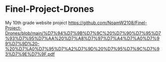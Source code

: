 # Finel-Project-Drones
 My 10th grade website project
https://github.com/NoamW2108/Finel-Project-Drones/blob/main/%D7%94%D7%9B%D7%9C%20%D7%90%D7%95%D7%93%D7%95%D7%AA%20%D7%A8%D7%97%D7%A4%D7%A0%D7%99%D7%9D%20-%20%D7%A0%D7%95%D7%A2%D7%9D%20%D7%95%D7%9C%D7%93%D7%9E%D7%9F.pdf

